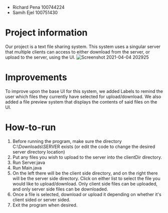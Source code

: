  - Richard Pena 100744224 
 - Samih Ejel 100751430
# Project information

Our project is a text file sharing system. This system uses a singular server that multiple clients can access to either download from the server, or upload to the server, using the UI.
![Screenshot 2021-04-04 202925](https://user-images.githubusercontent.com/59979686/113525716-897fae00-9584-11eb-8416-a13e934f406a.png)




# Improvements

To improve upon the base UI for this system, we added Labels to remind the user which files they currently have selected for upload/download. We also added a file preview system that displays the contents of said files on the UI.

# How-to-run

1. Before running the program, make sure the directory C:\Downloads\SERVER exists (or edit the code to change the desired server directory location)
2. Put any files you wish to upload to the server into the clientDir directory.
3. Run Server.java
4. Run Main.java
5. On the left there will be the client side directory, and on the right there will be the server side directory. Click on either list to select the file you would like to upload/download. Only client side files can be uploaded, and only server side files can be downloaded.
6. Once a file is selected, download or upload it depending on whether it's client sided or server sided.
7. Exit the program when desired.

